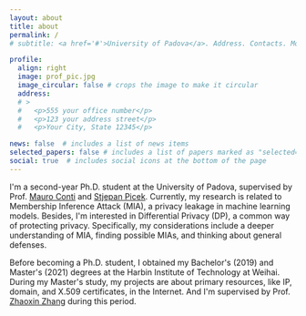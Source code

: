 ```yaml
---
layout: about
title: about
permalink: /
# subtitle: <a href='#'>University of Padova</a>. Address. Contacts. Moto. Etc.

profile:
  align: right
  image: prof_pic.jpg
  image_circular: false # crops the image to make it circular
  address: 
  # >
  #   <p>555 your office number</p>
  #   <p>123 your address street</p>
  #   <p>Your City, State 12345</p>

news: false  # includes a list of news items
selected_papers: false # includes a list of papers marked as "selected={true}"
social: true  # includes social icons at the bottom of the page
---
```


I'm a second-year Ph.D. student at the University of Padova, supervised by Prof. [Mauro Conti](https://www.math.unipd.it/~conti/) and [Stjepan Picek](https://www.ru.nl/en/people/picek-s). Currently, my research is related to Membership Inference Attack (MIA), a privacy leakage in machine learning models. Besides, I'm interested in Differential Privacy (DP), a common way of protecting privacy. Specifically, my considerations include a deeper understanding of MIA, finding possible MIAs, and thinking about general defenses.

Before becoming a Ph.D. student, I obtained my Bachelor's (2019) and Master's (2021) degrees at the Harbin Institute of Technology at Weihai. During my Master's study, my projects are about primary resources, like IP, domain, and X.509 certificates, in the Internet. And I'm supervised by Prof. [Zhaoxin Zhang](linkedin.com/in/兆心-张-967454aa/?originalSubdomain=cn) during this period. 


<!-- I'm Write your biography here. Tell the world about yourself. Link to your favorite [subreddit](http://reddit.com). You can put a picture in, too. The code is already in, just name your picture `prof_pic.jpg` and put it in the `img/` folder.

Put your address / P.O. box / other info right below your picture. You can also disable any these elements by editing `profile` property of the YAML header of your `_pages/about.md`. Edit `_bibliography/papers.bib` and Jekyll will render your [publications page](/al-folio/publications/) automatically.

Link to your social media connections, too. This theme is set up to use [Font Awesome icons](http://fortawesome.github.io/Font-Awesome/) and [Academicons](https://jpswalsh.github.io/academicons/), like the ones below. Add your Facebook, Twitter, LinkedIn, Google Scholar, or just disable all of them. -->
